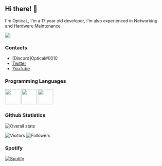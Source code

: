 ## Hi there! 👋
I'm OpticaL, I'm a 17 year old developer, I'm also experienced in Networking and Hardware Maintenance

![](https://i.imgur.com/hMRvOro.jpg)

### Contacts
- [Discord]Optical#0010
- [Twitter](https://twitter.com/opticalpvpx)
- [YouTube](https://www.youtube.com/channel/UCH4Tj7S26r43FotOCY-L3fA)

### Programming Languages
<img src="https://avatars1.githubusercontent.com/u/25158?s=200&v=4" width="50px" height="50px"> <img src="https://i.imgur.com/fiC8BKC.jpg" width="50px" height="50px"> <img src="https://i.imgur.com/lIi4dkO.png" width="50px" height="50px"> 

### Github Statistics
![Overall stats](https://github-readme-stats.vercel.app/api?username=opticalPvPX&theme=darcula&show_icons=true&count_private=true)

![Visitors](https://visitor-badge.laobi.icu/badge?page_id=opticalPvPX.opticalPvPX)
![Followers](https://img.shields.io/github/followers/opticalPvPX?label=Followers&style=social)

### Spotify

[![Spotify](https://spotify-drmg65jrz.vercel.app/api/spotify)](https://open.spotify.com/user/lint74q8j4m2mq36z3wyt2obt)
